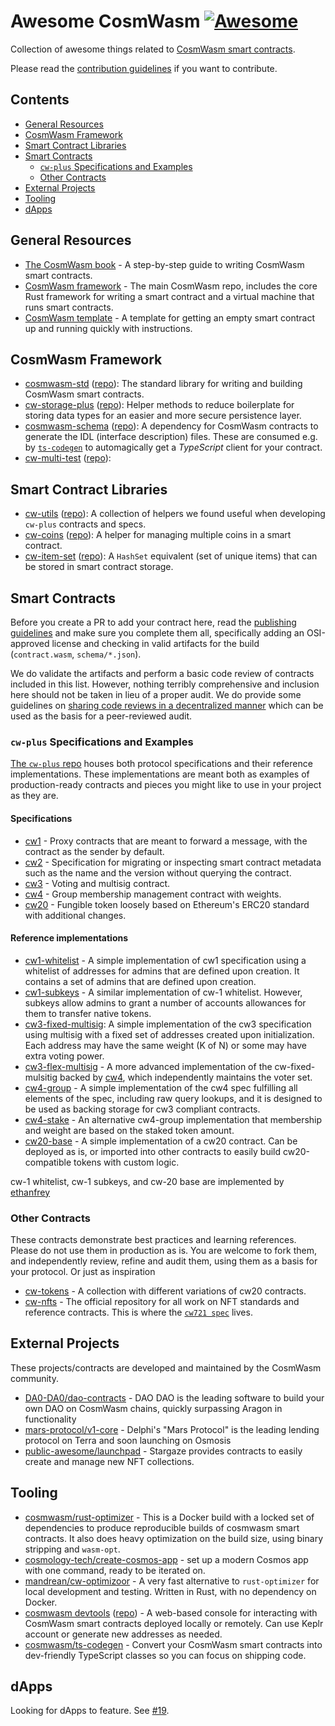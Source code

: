 # Awesome CosmWasm [![Awesome](https://awesome.re/badge.svg)](https://awesome.re)

Collection of awesome things related to
[CosmWasm smart contracts](https://www.cosmwasm.com).

Please read the [contribution guidelines](CONTRIBUTING.md) if you want to
contribute.

## Contents

- [General Resources](#general-resources)
- [CosmWasm Framework](#cosmwasm-framework)
- [Smart Contract Libraries](#smart-contract-libraries)
- [Smart Contracts](#smart-contracts)
  - [`cw-plus` Specifications and Examples](#cw-plus-specifications-and-examples)
  - [Other Contracts](#other-contracts)
- [External Projects](#external-projects)
- [Tooling](#tooling)
- [dApps](#dapps)

## General Resources

- [The CosmWasm book](https://book.cosmwasm.com/) - A step-by-step guide to writing CosmWasm smart contracts.
- [CosmWasm framework](https://github.com/CosmWasm/cosmwasm) - The main CosmWasm repo, includes the core Rust framework for writing a smart contract and a virtual machine that runs smart contracts.
- [CosmWasm template](https://github.com/CosmWasm/cw-template) - A template for getting an empty smart contract up and running quickly with instructions.

## CosmWasm Framework

- [cosmwasm-std](https://crates.io/crates/cosmwasm-std)
  ([repo](https://github.com/CosmWasm/cosmwasm/tree/master/packages/std)): The standard library for writing and building CosmWasm smart contracts.
- [cw-storage-plus](https://crates.io/crates/cw-storage-plus)
  ([repo](https://github.com/CosmWasm/cw-storage-plus)): Helper methods to
  reduce boilerplate for storing data types for an easier and more secure persistence layer.
- [cosmwasm-schema](https://crates.io/crates/cosmwasm-schema)
  ([repo](https://github.com/CosmWasm/cosmwasm/tree/master/packages/schema)): A
  dependency for CosmWasm contracts to generate the IDL (interface description)
  files. These are consumed e.g. by
  [`ts-codegen`](https://github.com/CosmWasm/ts-codegen) to automagically get a
  _TypeScript_ client for your contract.
- [cw-multi-test](https://crates.io/crates/cw-multi-test)
  ([repo](https://github.com/CosmWasm/cw-multi-test)):

## Smart Contract Libraries

- [cw-utils](https://crates.io/crates/cw-utils)
  ([repo](https://github.com/CosmWasm/cw-utils)): A collection of helpers we found useful when developing `cw-plus` contracts and specs.
- [cw-coins](https://crates.io/crates/cw-coins)
  ([repo](https://github.com/steak-enjoyers/cw-plus-plus)): A helper for managing multiple coins in a smart contract.
- [cw-item-set](https://crates.io/crates/cw-item-set)
  ([repo](https://github.com/steak-enjoyers/cw-plus-plus)): A `HashSet` equivalent (set of unique items) that can be stored in smart contract storage.

## Smart Contracts

Before you create a PR to add your contract here, read the
[publishing guidelines](https://github.com/confio/cosmwasm-template/blob/master/Publishing.md)
and make sure you complete them all, specifically adding an OSI-approved license
and checking in valid artifacts for the build (`contract.wasm`,
`schema/*.json`).

We do validate the artifacts and perform a basic code review of contracts
included in this list. However, nothing terribly comprehensive and inclusion
here should not be taken in lieu of a proper audit. We do provide some
guidelines on
[sharing code reviews in a decentralized manner](https://github.com/confio/cosmwasm-template/blob/master/Importing.md)
which can be used as the basis for a peer-reviewed audit.

### `cw-plus` Specifications and Examples

[The `cw-plus` repo](https://github.com/CosmWasm/cosmwasm-plus) houses both
protocol specifications and their reference implementations. These
implementations are meant both as examples of production-ready contracts and
pieces you might like to use in your project as they are.

#### Specifications

- [cw1](https://github.com/CosmWasm/cosmwasm-plus/tree/master/packages/cw1) - Proxy contracts that are meant to forward a message, with the contract as the sender by default.
- [cw2](https://github.com/CosmWasm/cw-plus/tree/main/packages/cw2) - Specification for migrating or inspecting smart contract metadata such as the name and the version without querying the contract.
- [cw3](https://github.com/CosmWasm/cosmwasm-plus/blob/master/packages/cw4/README.md) - Voting and multisig contract.
- [cw4](https://github.com/CosmWasm/cosmwasm-plus/blob/master/packages/cw4/README.md) -
  Group membership management contract with weights.
- [cw20](https://github.com/CosmWasm/cosmwasm-plus/tree/master/packages/cw20) - Fungible token loosely based on Ethereum's ERC20 standard with additional changes.

#### Reference implementations


- [cw1-whitelist](https://github.com/CosmWasm/cosmwasm-plus/tree/master/contracts/cw1-whitelist) - A simple implementation of cw1 specification using a whitelist of addresses for admins that are defined upon creation. It contains a set of admins that are defined upon creation.
- [cw1-subkeys](https://github.com/CosmWasm/cosmwasm-plus/tree/master/contracts/cw1-subkeys) - A similar implementation of cw-1 whitelist. However, subkeys allow admins to grant a number of accounts allowances for them to transfer native tokens.
- [cw3-fixed-multisig](https://github.com/CosmWasm/cosmwasm-plus/tree/master/contracts/cw3-fixed-multisig): A simple implementation of the cw3 specification using multisig with a fixed set of addresses created upon initialization. Each address may have the same weight (K of N) or some may have extra voting power.
- [cw3-flex-multisig](https://github.com/CosmWasm/cosmwasm-plus/tree/master/contracts/cw3-flex-multisig) - A more advanced implementation of the cw-fixed-mulsitig backed by [cw4](https://github.com/CosmWasm/cosmwasm-plus/tree/master/packages/cw4), which independently maintains the voter set.
- [cw4-group](https://github.com/CosmWasm/cosmwasm-plus/tree/master/contracts/cw4-group) - A simple implementation of the cw4 spec fulfilling all elements of the spec, including raw query lookups, and it is designed to be used as backing storage for cw3 compliant contracts.
- [cw4-stake](https://github.com/CosmWasm/cosmwasm-plus/tree/master/contracts/cw4-stake) - An alternative cw4-group implementation that membership and weight are based on the staked token amount.
- [cw20-base](https://github.com/CosmWasm/cosmwasm-plus/tree/master/contracts/cw20-base) - A simple implementation of a cw20 contract. Can be deployed as is, or imported into other contracts to easily build cw20-compatible tokens with custom logic.

cw-1 whitelist, cw-1 subkeys, and cw-20 base are implemented by [ethanfrey](https://github.com/ethanfrey)

### Other Contracts

These contracts demonstrate best practices and learning references. Please do
not use them in production as is. You are welcome to fork them, and
independently review, refine and audit them, using them as a basis for your
protocol. Or just as inspiration

- [cw-tokens](https://github.com/CosmWasm/cw-tokens) - A collection with different variations of cw20 contracts.
- [cw-nfts](https://github.com/CosmWasm/cw-nfts) - The official repository for all work on NFT standards and reference contracts. This is where the [`cw721 spec`](https://github.com/CosmWasm/cw-nfts/tree/main/packages/cw721) lives.

## External Projects

These projects/contracts are developed and maintained by the CosmWasm community.

- [DA0-DA0/dao-contracts](https://github.com/DA0-DA0/dao-contracts) - DAO DAO is
  the leading software to build your own DAO on CosmWasm chains, quickly
  surpassing Aragon in functionality
- [mars-protocol/v1-core](https://github.com/mars-protocol/v1-core) - Delphi's
  "Mars Protocol" is the leading lending protocol on Terra and soon launching on
  Osmosis
- [public-awesome/launchpad](https://github.com/public-awesome/launchpad) -
  Stargaze provides contracts to easily create and manage new NFT collections.

## Tooling

- [cosmwasm/rust-optimizer](https://github.com/CosmWasm/rust-optimizer) - This is
  a Docker build with a locked set of dependencies to produce reproducible
  builds of cosmwasm smart contracts. It also does heavy optimization on the
  build size, using binary stripping and `wasm-opt`.
- [cosmology-tech/create-cosmos-app](https://github.com/cosmology-tech/create-cosmos-app) -
  set up a modern Cosmos app with one command, ready to be iterated on.
- [mandrean/cw-optimizoor](https://github.com/mandrean/cw-optimizoor) - A very
  fast alternative to `rust-optimizer` for local development and testing.
  Written in Rust, with no dependency on Docker.
- [cosmwasm devtools](https://cosmwasm.tools/)
  ([repo](https://github.com/aswever/cosmwasm-devtools)) -  A web-based console
  for interacting with CosmWasm smart contracts deployed locally or remotely.
  Can use Keplr account or generate new addresses as needed.
- [cosmwasm/ts-codegen](https://github.com/CosmWasm/ts-codegen) - Convert your CosmWasm smart contracts into dev-friendly TypeScript classes so you can focus on shipping code.

## dApps

Looking for dApps to feature. See
[#19](https://github.com/CosmWasm/cw-awesome/issues/19).
